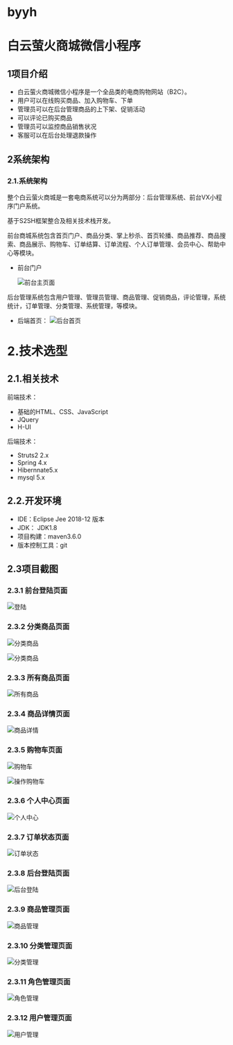 # byyh

# 白云萤火商城微信小程序

## 1项目介绍

- 白云萤火商城微信小程序是一个全品类的电商购物网站（B2C）。
- 用户可以在线购买商品、加入购物车、下单
- 管理员可以在后台管理商品的上下架、促销活动
- 可以评论已购买商品
- 管理员可以监控商品销售状况
- 客服可以在后台处理退款操作


## 2系统架构

### 2.1.系统架构

整个白云萤火商城是一套电商系统可以分为两部分：后台管理系统、前台VX小程序门户系统。

基于S2SH框架整合及相关技术栈开发。

前台商城系统包含首页门户、商品分类、掌上秒杀、首页轮播、商品推荐、商品搜索、商品展示、购物车、订单结算、订单流程、个人订单管理、会员中心、帮助中心等模块。

- 前台门户

   ![前台主页面](assets/前台主页面.png)
   
后台管理系统包含用户管理、管理员管理、商品管理、促销商品，评论管理，系统统计，订单管理、分类管理、系统管理，等模块。
  - 后端首页：
    ![后台首页](assets/后台主页面.png)

# 2.技术选型

## 2.1.相关技术

前端技术：

- 基础的HTML、CSS、JavaScript 
- JQuery 
- H-UI

后端技术：

- Struts2  2.x 
- Spring 4.x 
- Hibernnate5.x
- mysql  5.x

## 2.2.开发环境

- IDE：Eclipse Jee 2018-12 版本
- JDK： JDK1.8
- 项目构建：maven3.6.0
- 版本控制工具：git

## 2.3项目截图

### 2.3.1 前台登陆页面

  ![登陆](assets/登陆.png)

### 2.3.2 分类商品页面

  ![分类商品](assets/分类商品.png)
  
  ![分类商品](assets/分类商品2.png)

### 2.3.3 所有商品页面

  ![所有商品](assets/所有商品.png)

### 2.3.4 商品详情页面

  ![商品详情](assets/商品详情.png)

### 2.3.5 购物车页面

  ![购物车](assets/购物车.png)
  
  ![操作购物车](assets/操作购物车.png)

### 2.3.6 个人中心页面

  ![个人中心](assets/个人中心.png)

### 2.3.7 订单状态页面

  ![订单状态](assets/订单状态.png)

### 2.3.8 后台登陆页面

  ![后台登陆](assets/后台登陆.png)

###  2.3.9 商品管理页面

  ![商品管理](assets/商品管理.png)

### 2.3.10 分类管理页面

  ![分类管理](assets/分类管理.png)

### 2.3.11 角色管理页面

  ![角色管理](assets/角色管理.png)
### 2.3.12 用户管理页面

  ![用户管理](assets/用户管理.png)
